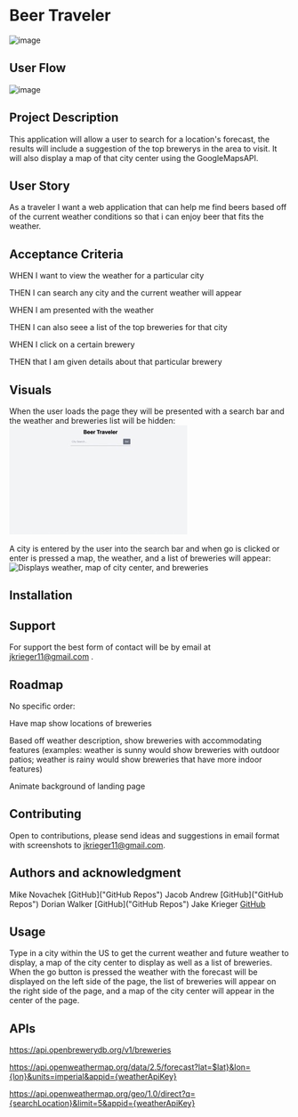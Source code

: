 # Beer Traveler

![image](https://user-images.githubusercontent.com/125073452/228700569-eeda2d9e-4d0b-4a3a-bad5-39d6e473afff.png)

## User Flow
![image](https://user-images.githubusercontent.com/125073452/228705117-76a34d88-3648-4cdc-9679-4c0fab361dc7.png)


## Project Description
This application will allow a user to search for a location's forecast, the results will include a suggestion of the top brewerys in the area to visit. It will also display a map of that city center using the GoogleMapsAPI.

## User Story
As a traveler I want a web application that can help me find beers based off of the current weather conditions so that i can enjoy beer that fits the weather.

## Acceptance Criteria
WHEN I want to view the weather for a particular city

THEN I can search any city and the current weather will appear

WHEN I am presented with the weather 

THEN I can also seee a list of the top breweries for that city

WHEN I click on a certain brewery 

THEN that I am given details about that particular brewery

## Visuals
When the user loads the page they will be presented with a search bar and the weather and breweries list will be hidden:
![Displays landing page](./assets/images/landingPage.jpeg)

A city is entered by the user into the search bar and when go is clicked or enter is pressed a map, the weather, and a list of breweries will appear:
![Displays weather, map of city center, and breweries]()
## Installation

## Support

For support the best form of contact will be by email at jkrieger11@gmail.com .

## Roadmap
No specific order: 

Have map show locations of breweries

Based off weather description, show breweries with accommodating features (examples: weather is sunny would show breweries with outdoor patios; weather is rainy would show breweries that have more indoor features)

Animate background of landing page

 

## Contributing

Open to contributions, please send ideas and suggestions in email format with screenshots to jkrieger11@gmail.com.

## Authors and acknowledgment
Mike Novachek
[GitHub]("GitHub Repos")
Jacob Andrew
[GitHub]("GitHub Repos")
Dorian Walker
[GitHub]("GitHub Repos")
Jake Krieger
[GitHub](https://github.com/jkrieger6?tab=repositories "GitHub Repos")
## Usage
Type in a city within the US to get the current weather and future weather to display, a map of the city center to display as well as a list of breweries. When the go button is pressed the weather with the forecast will be displayed on the left side of the page, the list of breweries will appear on the right side of the page, and a map of the city center will appear in the center of the page.

## APIs
https://api.openbrewerydb.org/v1/breweries

https://api.openweathermap.org/data/2.5/forecast?lat=$lat}&lon={lon}&units=imperial&appid={weatherApiKey}

https://api.openweathermap.org/geo/1.0/direct?q={searchLocation}&limit=5&appid={weatherApiKey}







